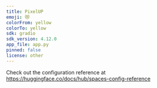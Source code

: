 ```yaml
---
title: PixelUP
emoji: 😻
colorFrom: yellow
colorTo: yellow
sdk: gradio
sdk_version: 4.12.0
app_file: app.py
pinned: false
license: other
---
```


Check out the configuration reference at https://huggingface.co/docs/hub/spaces-config-reference
